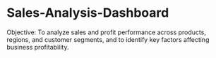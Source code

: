 # Sales-Analysis-Dashboard
Objective: To analyze sales and profit performance across products, regions, and customer segments, and to identify key factors affecting business profitability.
